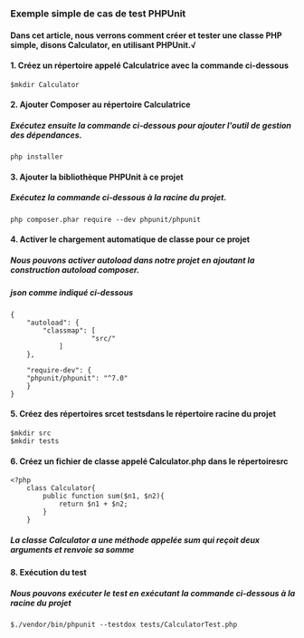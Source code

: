### Exemple simple de cas de test PHPUnit

#### Dans cet article, nous verrons comment créer et tester une classe PHP simple, disons Calculator, en utilisant PHPUnit.√
#### 1. Créez un répertoire appelé Calculatrice avec la commande ci-dessous
    $mkdir Calculator
#### 2. Ajouter Composer au répertoire Calculatrice
##### Exécutez ensuite la commande ci-dessous pour ajouter l'outil de gestion des dépendances.
    php installer
#### 3. Ajouter la bibliothèque PHPUnit à ce projet
##### Exécutez la commande ci-dessous à la racine du projet.
    php composer.phar require --dev phpunit/phpunit
#### 4. Activer le chargement automatique de classe pour ce projet

##### Nous pouvons activer autoload dans notre projet en ajoutant la construction autoload composer.
##### json comme indiqué ci-dessous
    {
        "autoload": {
            "classmap": [
                        "src/"
                ]
        },
        
        "require-dev": {
        "phpunit/phpunit": "^7.0"
        }
    }

#### 5. Créez des répertoires srcet testsdans le répertoire racine du projet
    $mkdir src
    $mkdir tests
#### 6. Créez un fichier de classe appelé Calculator.php dans le répertoiresrc
    <?php
        class Calculator{
            public function sum($n1, $n2){
                return $n1 + $n2;
            }
        }
##### La classe Calculator a une méthode appelée sum qui reçoit deux arguments et renvoie sa somme
#### 8. Exécution du test
##### Nous pouvons exécuter le test en exécutant la commande ci-dessous à la racine du projet
    $./vendor/bin/phpunit --testdox tests/CalculatorTest.php


